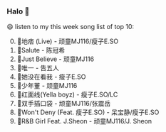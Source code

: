 

### Halo 👋

😄 listen to my this week song list of top 10:

0. 🌈地痞 (Live) - 顽童MJ116/瘦子E.SO
1. 🌈Salute - 陈冠希
2. 🌈Just Believe - 顽童MJ116
3. 🌈唯一 - 告五人
4. 🌈她没在看我 - 瘦子E.SO
5. 🌈少年董 - 顽童MJ116
6. 🌈红面线(Yella boyz) - 瘦子E.SO/LC
7. 🌈双手插口袋 - 顽童MJ116/张震岳
8. 🌈Won't Deny (Feat. 瘦子E.SO) - 呆宝静/瘦子E.SO
9. 🌈R&B Girl Feat. J.Sheon - 顽童MJ116/J. Sheon

